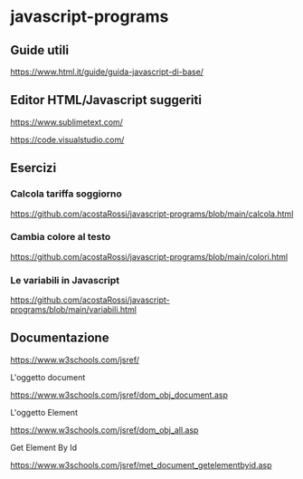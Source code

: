# javascript-programs

## Guide utili

https://www.html.it/guide/guida-javascript-di-base/

## Editor HTML/Javascript suggeriti

https://www.sublimetext.com/

https://code.visualstudio.com/

## Esercizi

### Calcola tariffa soggiorno

https://github.com/acostaRossi/javascript-programs/blob/main/calcola.html

### Cambia colore al testo

https://github.com/acostaRossi/javascript-programs/blob/main/colori.html

### Le variabili in Javascript

https://github.com/acostaRossi/javascript-programs/blob/main/variabili.html

## Documentazione

https://www.w3schools.com/jsref/

L'oggetto document

https://www.w3schools.com/jsref/dom_obj_document.asp

L'oggetto Element

https://www.w3schools.com/jsref/dom_obj_all.asp

Get Element By Id

https://www.w3schools.com/jsref/met_document_getelementbyid.asp

